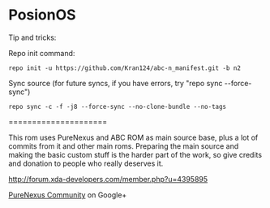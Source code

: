 PosionOS
=====================

Tip and tricks:

Repo init command:

	repo init -u https://github.com/Kran124/abc-n_manifest.git -b n2

Sync source (for future syncs, if you have errors, try "repo sync --force-sync")

	repo sync -c -f -j8 --force-sync --no-clone-bundle --no-tags

=====================

This rom uses PureNexus and ABC ROM as main source base, plus a lot of commits from it and other main roms.
Preparing the main source and making the basic custom stuff is the harder part of the work, so give credits and donation to people who really deserves it. 


http://forum.xda-developers.com/member.php?u=4395895


[PureNexus Community](https://plus.google.com/u/0/communities/103055954354785266764) on Google+



